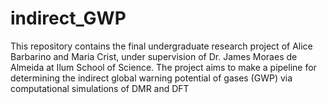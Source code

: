 # indirect_GWP
This repository contains the final undergraduate research project of Alice Barbarino and Maria Crist, under supervision of Dr. James Moraes de Almeida at Ilum School of Science. The project aims to make a pipeline for determining the indirect global warning potential of gases (GWP) via computational simulations of DMR and DFT
